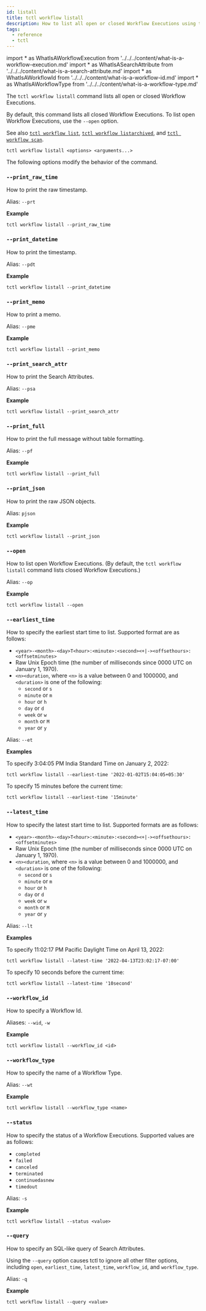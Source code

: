 ```yaml
---
id: listall
title: tctl workflow listall
description: How to list all open or closed Workflow Executions using tctl.
tags:
  - reference
  - tctl
---
```


<!-- prettier-ignore -->
import * as WhatIsAWorkflowExecution from '../../../content/what-is-a-workflow-execution.md'
import * as WhatIsASearchAttribute from '../../../content/what-is-a-search-attribute.md'
import * as WhatIsAWorkflowId from '../../../content/what-is-a-workflow-id.md'
import * as WhatIsAWorkflowType from '../../../content/what-is-a-workflow-type.md'

The `tctl workflow listall` command lists all open or closed <preview page={WhatIsAWorkflowExecution}>Workflow Executions</preview>.

By default, this command lists all closed Workflow Executions. To list open Workflow Executions, use the `--open` option.

See also [`tctl workflow list`](./list.md), [`tctl workflow listarchived`](./listarchived.md), and [`tctl workflow scan`](./scan.md).

`tctl workflow listall <options> <arguments...>`

The following options modify the behavior of the command.

### `--print_raw_time`

How to print the raw timestamp.

Alias: `--prt`

**Example**

```
tctl workflow listall --print_raw_time
```

### `--print_datetime`

How to print the timestamp.

Alias: `--pdt`

**Example**

```
tctl workflow listall --print_datetime
```

### `--print_memo`

How to print a memo.

Alias: `--pme`

**Example**

```
tctl workflow listall --print_memo
```

### `--print_search_attr`

How to print the <preview page={WhatIsASearchAttribute}>Search Attributes</preview>.

Alias: `--psa`

**Example**

```
tctl workflow listall --print_search_attr
```

### `--print_full`

How to print the full message without table formatting.

Alias: `--pf`

**Example**

```
tctl workflow listall --print_full
```

### `--print_json`

How to print the raw JSON objects.

Alias: `pjson`

**Example**

```
tctl workflow listall --print_json
```

### `--open`

How to list open <preview page={WhatIsAWorkflowExecution}>Workflow Executions</preview>. (By default, the `tctl workflow listall` command lists closed Workflow Executions.)

Alias: `--op`

**Example**

```
tctl workflow listall --open
```

### `--earliest_time`

How to specify the earliest start time to list. Supported format are as follows:

- `<year>-<month>-<day>T<hour>:<minute>:<second><+|-><offsethours>:<offsetminutes>`
- Raw Unix Epoch time (the number of milliseconds since 0000 UTC on January 1, 1970).
- `<n><duration`, where `<n>` is a value between 0 and 1000000, and `<duration>` is one of the following:
  - `second` or `s`
  - `minute` or `m`
  - `hour` or `h`
  - `day` or `d`
  - `week` or `w`
  - `month` or `M`
  - `year` or `y`

Alias: `--et`

**Examples**

To specify 3:04:05 PM India Standard Time on January 2, 2022:

```
tctl workflow listall --earliest-time '2022-01-02T15:04:05+05:30'
```

To specify 15 minutes before the current time:

```
tctl workflow listall --earliest-time '15minute'
```

### `--latest_time`

How to specify the latest start time to list. Supported formats are as follows:

- `<year>-<month>-<day>T<hour>:<minute>:<second><+|-><offsethours>:<offsetminutes>`
- Raw Unix Epoch time (the number of milliseconds since 0000 UTC on January 1, 1970).
- `<n><duration`, where `<n>` is a value between 0 and 1000000, and `<duration>` is one of the following:
  - `second` or `s`
  - `minute` or `m`
  - `hour` or `h`
  - `day` or `d`
  - `week` or `w`
  - `month` or `M`
  - `year` or `y`

Alias: `--lt`

**Examples**

To specify 11:02:17 PM Pacific Daylight Time on April 13, 2022:

```
tctl workflow listall --latest-time '2022-04-13T23:02:17-07:00'
```

To specify 10 seconds before the current time:

```
tctl workflow listall --latest-time '10second'
```

### `--workflow_id`

How to specify a <preview page={WhatIsAWorkflowId}>Workflow Id</preview>.

Aliases: `--wid`, `-w`

**Example**

```
tctl workflow listall --workflow_id <id>
```

### `--workflow_type`

How to specify the name of a <preview page={WhatIsAWorkflowType}>Workflow Type</preview>.

Alias: `--wt`

**Example**

```
tctl workflow listall --workflow_type <name>
```

### `--status`

How to specify the status of a <preview page={WhatIsAWorkflowExecution}>Workflow Executions</preview>. Supported values are as follows:

- `completed`
- `failed`
- `canceled`
- `terminated`
- `continuedasnew`
- `timedout`

Alias: `-s`

**Example**

```
tctl workflow listall --status <value>
```

### `--query`

How to specify an SQL-like query of <preview page={WhatIsASearchAttribute}>Search Attributes</preview>.

Using the `--query` option causes tctl to ignore all other filter options, including `open`, `earliest_time`, `latest_time`, `workflow_id`, and `workflow_type`.

Alias: `-q`

**Example**

```
tctl workflow listall --query <value>
```
